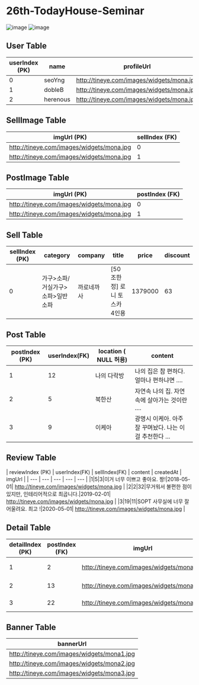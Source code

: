 # 26th-TodayHouse-Seminar

![image](https://user-images.githubusercontent.com/37873745/83325452-4b9c6400-a2a7-11ea-8128-2d8bc5e51df0.png)
![image](https://user-images.githubusercontent.com/22907830/83326061-ff075780-a2ab-11ea-89eb-57be72cdf90e.png)
## User Table

| userIndex (PK) | name | profileUrl |
|------|---|---|
|0|seoYng|http://tineye.com/images/widgets/mona.jpg|
|1|dobleB|http://tineye.com/images/widgets/mona.jpg|
|2|herenous|http://tineye.com/images/widgets/mona.jpg|


## SellImage Table

| imgUrl (PK) | sellIndex (FK) |
|------|---|
|http://tineye.com/images/widgets/mona.jpg|0|
|http://tineye.com/images/widgets/mona.jpg|1|



## PostImage Table

| imgUrl (PK) | postIndex (FK) |
|------|---|
|http://tineye.com/images/widgets/mona.jpg|0|
|http://tineye.com/images/widgets/mona.jpg|1|


## Sell Table

| sellIndex (PK) | category | company | title | price | discount | 
|------|---|------|---|------|---|
|0|가구>소파/거실가구>소파>일반소파|까로네까사|[50조한정] 로니 토스카 4인용 |1379000|63|


## Post Table

| postIndex (PK) | userIndex(FK) | location ( NULL 허용) | content |
| ---- | ---- | ---- | --- |
|1|12|나의 다락방| 나의 집은 참 편하다. 얼마나 편하냐면 .... | 
|2|5|북한산| 자연속 나의 집. 자연 속에 살아가는 것이란 .... | 
|3|9|이케아| 광명시 이케아. 아주 잘 꾸며놨다. 나는 이걸 추천한다 ...| 


## Review Table

| reviewIndex (PK) | userIndex(FK) | sellIndex(FK) | content | createdAt | imgUrl |
| --- | --- | --- | --- | --- |
|1|5|3|이거 너무 이쁘고 좋아요. 짱!|2018-05-01| http://tineye.com/images/widgets/mona.jpg |
|2|2|32|무거워서 불편한 점이 있지만, 인테리어적으로 최곱니다.|2019-02-01| http://tineye.com/images/widgets/mona.jpg |
|3|19|11|SOPT 사무실에 너무 잘어울려요. 최고 !|2020-05-01| http://tineye.com/images/widgets/mona.jpg |


## Detail Table

| detailIndex (PK) | postIndex (FK) | imgUrl |  company | price | content |
| --- | --- | --- | --- | --- | --- |
|1|2|http://tineye.com/images/widgets/mona.jpg|BB company|56000|산 속 의자|
|2|13|http://tineye.com/images/widgets/mona.jpg|SOPT company|99000|Virtual Desk|
|3|22|http://tineye.com/images/widgets/mona.jpg|IKEA|23000|IKEA Light|

## Banner Table
| bannerUrl |
| --- |
| http://tineye.com/images/widgets/mona1.jpg |
| http://tineye.com/images/widgets/mona2.jpg |
| http://tineye.com/images/widgets/mona3.jpg |


